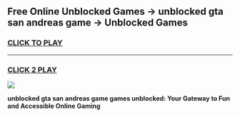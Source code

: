 
## Free Online Unblocked Games → unblocked gta san andreas game → Unblocked Games
<h3>
<a href="https://premium.freeplayer.one?title=unblocked_gta_san_andreas_game&ref=21F">CLICK TO PLAY</a></h3>
<hr>

<h3>
<a href="https://premium.freeplayer.one?title=unblocked_gta_san_andreas_game&ref=21F">CLICK 2 PLAY</a>
  
</h3>

<a href="https://premium.freeplayer.one?title=unblocked_gta_san_andreas_game&ref=21F/"><img src="https://clearcache.store/games.png"></a>


**unblocked gta san andreas game games unblocked: Your Gateway to Fun and Accessible Online Gaming**
